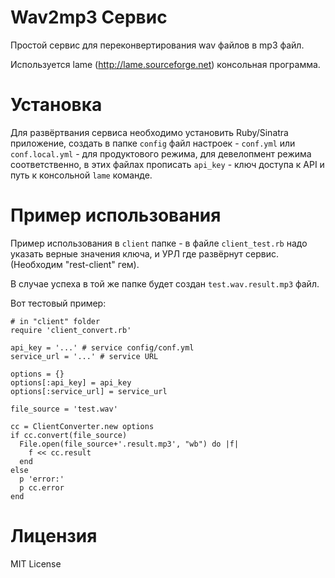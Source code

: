 Wav2mp3 Сервис
==============

Простой сервис для переконвертирования wav файлов в mp3 файл.

Используется lame (http://lame.sourceforge.net) консольная программа. 


Установка
=========

Для развёртвания сервиса необходимо установить Ruby/Sinatra приложение,
создать в папке `config` файл настроек - `conf.yml` или `conf.local.yml` - 
для продуктового режима, для девелопмент режима соответственно, 
в этих файлах прописать `api_key` - ключ доступа к API и путь к консольной 
`lame` команде.


Пример использования
====================

Пример использования в `client` папке - в файле `client_test.rb` 
надо указать верные значения ключа, и УРЛ где развёрнут сервис.
(Необходим "rest-client" гем).

В случае успеха в той же папке будет создан `test.wav.result.mp3` файл.

Вот тестовый пример:


    # in "client" folder
    require 'client_convert.rb' 

    api_key = '...' # service config/conf.yml
    service_url = '...' # service URL

    options = {}
    options[:api_key] = api_key
    options[:service_url] = service_url

    file_source = 'test.wav'

    cc = ClientConverter.new options
    if cc.convert(file_source)
      File.open(file_source+'.result.mp3', "wb") do |f|
        f << cc.result
      end
    else
      p 'error:'
      p cc.error
    end


Лицензия
========

MIT License
